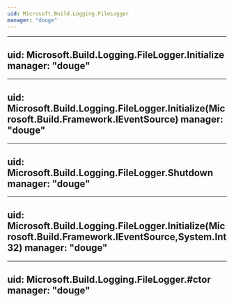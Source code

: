 ```yaml
---
uid: Microsoft.Build.Logging.FileLogger
manager: "douge"
---
```


---
uid: Microsoft.Build.Logging.FileLogger.Initialize
manager: "douge"
---

---
uid: Microsoft.Build.Logging.FileLogger.Initialize(Microsoft.Build.Framework.IEventSource)
manager: "douge"
---

---
uid: Microsoft.Build.Logging.FileLogger.Shutdown
manager: "douge"
---

---
uid: Microsoft.Build.Logging.FileLogger.Initialize(Microsoft.Build.Framework.IEventSource,System.Int32)
manager: "douge"
---

---
uid: Microsoft.Build.Logging.FileLogger.#ctor
manager: "douge"
---
